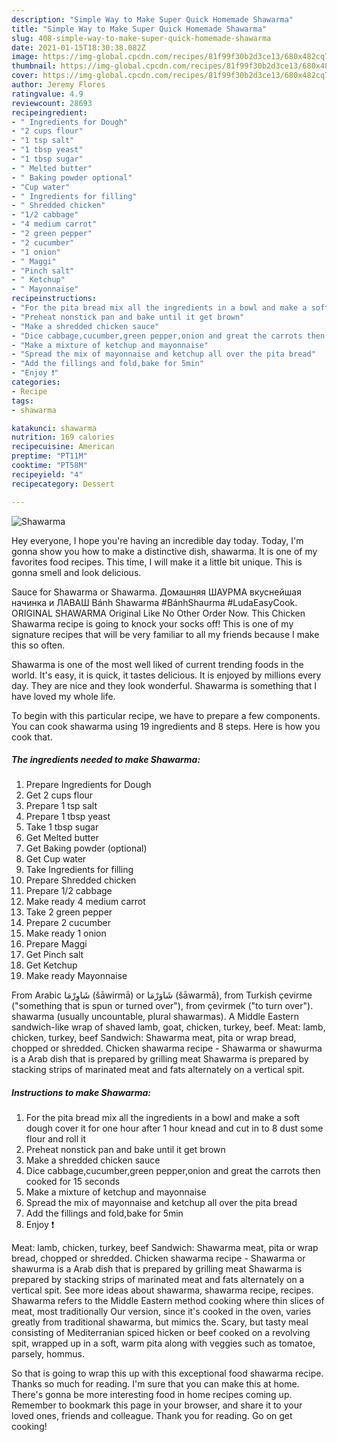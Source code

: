 ```yaml
---
description: "Simple Way to Make Super Quick Homemade Shawarma"
title: "Simple Way to Make Super Quick Homemade Shawarma"
slug: 408-simple-way-to-make-super-quick-homemade-shawarma
date: 2021-01-15T18:30:38.082Z
image: https://img-global.cpcdn.com/recipes/81f99f30b2d3ce13/680x482cq70/shawarma-recipe-main-photo.jpg
thumbnail: https://img-global.cpcdn.com/recipes/81f99f30b2d3ce13/680x482cq70/shawarma-recipe-main-photo.jpg
cover: https://img-global.cpcdn.com/recipes/81f99f30b2d3ce13/680x482cq70/shawarma-recipe-main-photo.jpg
author: Jeremy Flores
ratingvalue: 4.9
reviewcount: 28693
recipeingredient:
- " Ingredients for Dough"
- "2 cups flour"
- "1 tsp salt"
- "1 tbsp yeast"
- "1 tbsp sugar"
- " Melted butter"
- " Baking powder optional"
- "Cup water"
- " Ingredients for filling"
- " Shredded chicken"
- "1/2 cabbage"
- "4 medium carrot"
- "2 green pepper"
- "2 cucumber"
- "1 onion"
- " Maggi"
- "Pinch salt"
- " Ketchup"
- " Mayonnaise"
recipeinstructions:
- "For the pita bread mix all the ingredients in a bowl and make a soft dough cover it for one hour after 1 hour knead and cut in to 8 dust some flour and roll it"
- "Preheat nonstick pan and bake until it get brown"
- "Make a shredded chicken sauce"
- "Dice cabbage,cucumber,green pepper,onion and great the carrots then cooked for 15 seconds"
- "Make a mixture of ketchup and mayonnaise"
- "Spread the mix of mayonnaise and ketchup all over the pita bread"
- "Add the fillings and fold,bake for 5min"
- "Enjoy ❗️"
categories:
- Recipe
tags:
- shawarma

katakunci: shawarma 
nutrition: 169 calories
recipecuisine: American
preptime: "PT11M"
cooktime: "PT58M"
recipeyield: "4"
recipecategory: Dessert

---
```



![Shawarma](https://img-global.cpcdn.com/recipes/81f99f30b2d3ce13/680x482cq70/shawarma-recipe-main-photo.jpg)

Hey everyone, I hope you're having an incredible day today. Today, I'm gonna show you how to make a distinctive dish, shawarma. It is one of my favorites food recipes. This time, I will make it a little bit unique. This is gonna smell and look delicious.

Sauce for Shawarma or Shawarma. Домашняя ШАУРМА вкуснейшая начинка и ЛАВАШ Bánh Shawarma #BánhShaurma #LudaEasyCook. ORIGINAL SHAWARMA Original Like No Other Order Now. This Chicken Shawarma recipe is going to knock your socks off! This is one of my signature recipes that will be very familiar to all my friends because I make this so often.

Shawarma is one of the most well liked of current trending foods in the world. It's easy, it is quick, it tastes delicious. It is enjoyed by millions every day. They are nice and they look wonderful. Shawarma is something that I have loved my whole life.


To begin with this particular recipe, we have to prepare a few components. You can cook shawarma using 19 ingredients and 8 steps. Here is how you cook that.

<!--inarticleads1-->

##### The ingredients needed to make Shawarma:

1. Prepare  Ingredients for Dough
1. Get 2 cups flour
1. Prepare 1 tsp salt
1. Prepare 1 tbsp yeast
1. Take 1 tbsp sugar
1. Get  Melted butter
1. Get  Baking powder (optional)
1. Get Cup water
1. Take  Ingredients for filling
1. Prepare  Shredded chicken
1. Prepare 1/2 cabbage
1. Make ready 4 medium carrot
1. Take 2 green pepper
1. Prepare 2 cucumber
1. Make ready 1 onion
1. Prepare  Maggi
1. Get Pinch salt
1. Get  Ketchup
1. Make ready  Mayonnaise


From Arabic شَاوِرْمَا‎ (šāwirmā) or شَاوَرْمَا‎ (šāwarmā), from Turkish çevirme (&#34;something that is spun or turned over&#34;), from çevirmek (&#34;to turn over&#34;). shawarma (usually uncountable, plural shawarmas). A Middle Eastern sandwich-like wrap of shaved lamb, goat, chicken, turkey, beef. Meat: lamb, chicken, turkey, beef Sandwich: Shawarma meat, pita or wrap bread, chopped or shredded. Chicken shawarma recipe - Shawarma or shawurma is a Arab dish that is prepared by grilling meat Shawarma is prepared by stacking strips of marinated meat and fats alternately on a vertical spit. 

<!--inarticleads2-->

##### Instructions to make Shawarma:

1. For the pita bread mix all the ingredients in a bowl and make a soft dough cover it for one hour after 1 hour knead and cut in to 8 dust some flour and roll it
1. Preheat nonstick pan and bake until it get brown
1. Make a shredded chicken sauce
1. Dice cabbage,cucumber,green pepper,onion and great the carrots then cooked for 15 seconds
1. Make a mixture of ketchup and mayonnaise
1. Spread the mix of mayonnaise and ketchup all over the pita bread
1. Add the fillings and fold,bake for 5min
1. Enjoy ❗️


Meat: lamb, chicken, turkey, beef Sandwich: Shawarma meat, pita or wrap bread, chopped or shredded. Chicken shawarma recipe - Shawarma or shawurma is a Arab dish that is prepared by grilling meat Shawarma is prepared by stacking strips of marinated meat and fats alternately on a vertical spit. See more ideas about shawarma, shawarma recipe, recipes. Shawarma refers to the Middle Eastern method cooking where thin slices of meat, most traditionally Our version, since it&#39;s cooked in the oven, varies greatly from traditional shawarma, but mimics the. Scary, but tasty meal consisting of Mediterranian spiced hicken or beef cooked on a revolving spit, wrapped up in a soft, warm pita along with veggies such as tomatoe, parsely, hommus. 

So that is going to wrap this up with this exceptional food shawarma recipe. Thanks so much for reading. I'm sure that you can make this at home. There's gonna be more interesting food in home recipes coming up. Remember to bookmark this page in your browser, and share it to your loved ones, friends and colleague. Thank you for reading. Go on get cooking!
